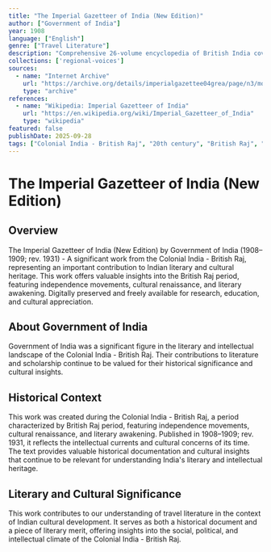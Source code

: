 ```yaml
---
title: "The Imperial Gazetteer of India (New Edition)"
author: ["Government of India"]
year: 1908
language: ["English"]
genre: ["Travel Literature"]
description: "Comprehensive 26-volume encyclopedia of British India covering geography, history, economy, administration, and demographics. Authoritative colonial reference documenting every district, city, and princely state with statistical and descriptive data."
collections: ['regional-voices']
sources:
  - name: "Internet Archive"
    url: "https://archive.org/details/imperialgazettee04grea/page/n3/mode/2up"
    type: "archive"
references:
  - name: "Wikipedia: Imperial Gazetteer of India"
    url: "https://en.wikipedia.org/wiki/Imperial_Gazetteer_of_India"
    type: "wikipedia"
featured: false
publishDate: 2025-09-28
tags: ["Colonial India - British Raj", "20th century", "British Raj", "independence movement", "cultural renaissance", "nationalism", "literary revival", "Indian literature", "digital heritage", "public domain", "classical texts", "Geography", "Regional Studies"]
---
```


# The Imperial Gazetteer of India (New Edition)

## Overview

The Imperial Gazetteer of India (New Edition) by Government of India (1908–1909; rev. 1931) - A significant work from the Colonial India - British Raj, representing an important contribution to Indian literary and cultural heritage. This work offers valuable insights into the British Raj period, featuring independence movements, cultural renaissance, and literary awakening. Digitally preserved and freely available for research, education, and cultural appreciation.

## About Government of India

Government of India was a significant figure in the literary and intellectual landscape of the Colonial India - British Raj. Their contributions to literature and scholarship continue to be valued for their historical significance and cultural insights.

## Historical Context

This work was created during the Colonial India - British Raj, a period characterized by British Raj period, featuring independence movements, cultural renaissance, and literary awakening. Published in 1908–1909; rev. 1931, it reflects the intellectual currents and cultural concerns of its time. The text provides valuable historical documentation and cultural insights that continue to be relevant for understanding India's literary and intellectual heritage.

## Literary and Cultural Significance

This work contributes to our understanding of travel literature in the context of Indian cultural development. It serves as both a historical document and a piece of literary merit, offering insights into the social, political, and intellectual climate of the Colonial India - British Raj.


